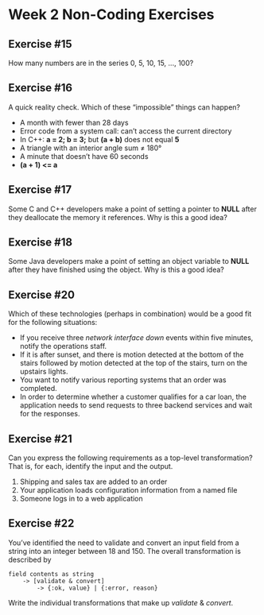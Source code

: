 # Week 2 Non-Coding Exercises

## Exercise #15

How many numbers are in the series 0, 5, 10, 15, ..., 100?

## Exercise #16

A quick reality check. Which of these “impossible” things can happen?
* A month with fewer than 28 days
* Error code from a system call: can’t access the current directory 
* In C++: **a = 2; b = 3;** but **(a + b)** does not equal **5**
* A triangle with an interior angle sum ≠ 180°
* A minute that doesn’t have 60 seconds
* **(a + 1) <= a**

## Exercise #17

Some C and C++ developers make a point of setting a pointer to **NULL** after they deallocate the memory it references. 
Why is this a good idea?

## Exercise #18

Some Java developers make a point of setting an object variable to **NULL** after they have finished using the object. 
Why is this a good idea?

## Exercise #20

Which of these technologies (perhaps in combination) would be a good fit for the following situations:
* If you receive three _network interface down_ events within five minutes, notify the operations staff.
* If it is after sunset, and there is motion detected at the bottom of the stairs followed by motion detected at the 
top of the stairs, turn on the upstairs lights.
* You want to notify various reporting systems that an order was completed.
* In order to determine whether a customer qualifies for a car loan, the application needs to send requests to three 
backend services and wait for the responses.

## Exercise #21

Can you express the following requirements as a top-level transformation? That is, for each, identify the input and the output.
1. Shipping and sales tax are added to an order
2. Your application loads configuration information from a named file
3. Someone logs in to a web application

## Exercise #22


You’ve identified the need to validate and convert an input field from a string into an integer between 18 and 150. 
The overall transformation is described by

```
field contents as string
    -> [validate & convert]
        -> {:ok, value} | {:error, reason}
```

Write the individual transformations that make up _validate_ & _convert_.
